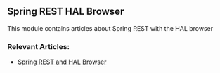 ## Spring REST HAL Browser

This module contains articles about Spring REST with the HAL browser

### Relevant Articles:
- [Spring REST and HAL Browser](https://www.baeldung.com/spring-rest-hal)
